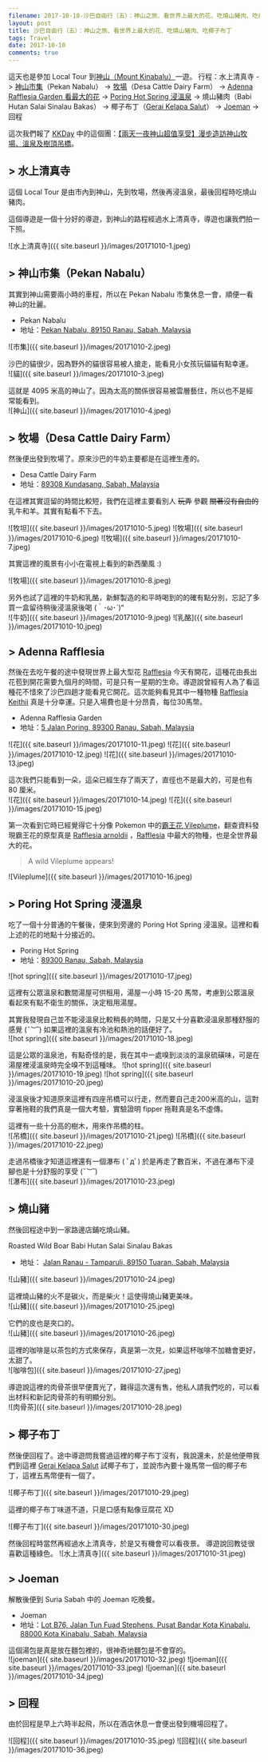 ```yaml
---
filename: 2017-10-10-沙巴自由行（五）：神山之旅、看世界上最大的花、吃燒山豬肉、吃椰子布丁.md
layout: post
title: 沙巴自由行（五）：神山之旅、看世界上最大的花、吃燒山豬肉、吃椰子布丁
tags: Travel
date: 2017-10-10
comments: true
---
```


這天也是參加 Local Tour 到[神山（Mount Kinabalu）](https://en.m.wikipedia.org/wiki/Mount_Kinabalu)一遊。 
行程：水上清真寺 -> [神山市集](https://www.google.com.hk/maps/place/Pekan+Nabalu,+89150+Ranau,+Sabah,+Malaysia/@6.0299369,116.4592218,15z/data=!4m2!3m1!1s0x323b9f98b0a31dc5:0x9a652289e7f151f1?sa=X&hl=en-hk)（Pekan Nabalu） -> [牧場](https://www.google.com.hk/maps/place/desa+dairy+farm/@6.0163256,116.5914956,13z/data=!4m2!3m1!1s0x0:0xe6eb49c35ff2519f?sa=X&hl=en-hk)（Desa Cattle Dairy Farm） -> [Adenna Rafflesia Garden 看最大的花](https://maps.google.com.hk/maps?client=safari&hl=en-hk&biw=551&bih=795&um=1&ie=UTF-8&fb=1&gl=hk&entry=s&sa=X&ftid=0x323bbe08e13833bf:0x5911868a676237cc&gmm=CgIgAQ%3D%3D) -> [Poring Hot Spring 浸溫泉](https://www.google.com.hk/maps/place//data=!4m2!3m1!1s0x323bbde27680ca83:0x6e1212d7f13696ea?sa=X&hl=en-hk) -> 燒山豬肉（Babi Hutan Salai Sinalau Bakas） -> 椰子布丁（[Gerai Kelapa Salut](https://foursquare.com/v/gerai-kelapa-salut/4ea8eda89a522efffb63ed1e)） -> [Joeman](https://www.google.com.hk/maps/place/Joeman+Bistro+%26+Cafe,+Lot+B76,+Jalan+Tun+Fuad+Stephens,+Pusat+Bandar+Kota+Kinabalu,+88000+Kota+Kinabalu,+Sabah,+Malaysia/@5.987565,116.0766099,17z/data=!4m2!3m1!1s0x323b69889cf0495f:0x219c421f94648bbb?hl=en-hk) -> 回程

這次我們報了 [KKDay](https://www.kkday.com/en) 中的這個團：[【兩天一夜神山超值享受】漫步造訪神山牧場、溫泉及樹頂吊橋](https://www.kkday.com/zh-hk/product/10262)。 

## > 水上清真寺

這個 Local Tour 是由市內到神山，先到牧場，然後再浸溫泉，最後回程時吃燒山豬肉。

這個導遊是一個十分好的導遊，到神山的路程經過水上清真寺，導遊也讓我們拍一下照。  

![水上清真寺]({{ site.baseurl }}/images/20171010-1.jpeg)

## > 神山市集（Pekan Nabalu）

其實到神山需要兩小時的車程，所以在 Pekan Nabalu 市集休息一會，順便一看神山的壯麗。

* Pekan Nabalu
* 地址：[Pekan Nabalu, 89150 Ranau, Sabah, Malaysia](https://www.google.com.hk/maps/place/Pekan+Nabalu,+89150+Ranau,+Sabah,+Malaysia/@6.0299369,116.4592218,15z/data=!4m2!3m1!1s0x323b9f98b0a31dc5:0x9a652289e7f151f1?sa=X&hl=en-hk)

![市集]({{ site.baseurl }}/images/20171010-2.jpeg)

沙巴的貓很少，因為野外的貓很容易被人搶走，能看見小女孩玩貓貓有點幸運。  
![貓]({{ site.baseurl }}/images/20171010-3.jpeg)

這就是 4095 米高的神山了。因為太高的關係很容易被雲層藝住，所以也不是經常能看到。  
![神山]({{ site.baseurl }}/images/20171010-4.jpeg)

## > 牧場（Desa Cattle Dairy Farm）

然後便出發到牧場了。原來沙巴的牛奶主要都是在這裡生產的。

* Desa Cattle Dairy Farm
* 地址：[89308 Kundasang, Sabah, Malaysia](https://www.google.com.hk/maps/place/desa+dairy+farm/@6.0163256,116.5914956,13z/data=!4m2!3m1!1s0x0:0xe6eb49c35ff2519f?sa=X&hl=en-hk)

在這裡其實逗留的時間比較短，我們在這裡主要看別人 ~~玩弄~~ 參觀 ~~關著沒有自由的~~ 乳牛和羊。其實有點看不下去。

![牧坦]({{ site.baseurl }}/images/20171010-5.jpeg)
![牧場]({{ site.baseurl }}/images/20171010-6.jpeg)
![牧場]({{ site.baseurl }}/images/20171010-7.jpeg)

其實這裡的風景有小小在電視上看到的新西蘭風 :)

![牧場]({{ site.baseurl }}/images/20171010-8.jpeg)

另外也試了這裡的牛奶和乳酪，新鮮製造的和平時喝到的的確有點分別，忘記了多買一盒留待稍後浸溫泉後喝  (｀･ω･´)“  
![牛奶]({{ site.baseurl }}/images/20171010-9.jpeg)
![乳酪]({{ site.baseurl }}/images/20171010-10.jpeg)

## > Adenna Rafflesia
然後在去吃午餐的途中發現世界上最大型花 [Rafflesia](https://en.m.wikipedia.org/wiki/Rafflesia) 今天有開花，這種花由長出花苞到開花需要九個月的時間，可是只有一星期的生命。導遊說曾經有人為了看這種花不惜來了沙巴四趟才能看見它開花。這次能夠看見其中一種物種 [Rafflesia Keithii](https://en.m.wikipedia.org/wiki/Rafflesia_keithii) 真是十分幸運。只是入場費也是十分昂貴，每位30馬幣。

* Adenna Rafflesia Garden
* 地址：[5 Jalan Poring, 89300 Ranau, Sabah, Malaysia](https://maps.google.com.hk/maps?client=safari&hl=en-hk&biw=551&bih=795&um=1&ie=UTF-8&fb=1&gl=hk&entry=s&sa=X&ftid=0x323bbe08e13833bf:0x5911868a676237cc&gmm=CgIgAQ%3D%3D)

![花]({{ site.baseurl }}/images/20171010-11.jpeg)
![花]({{ site.baseurl }}/images/20171010-12.jpeg)
![花]({{ site.baseurl }}/images/20171010-13.jpeg)

這次我們只能看到一朵，這朵已經生存了兩天了，直徑也不是最大的，可是也有 80 厘米。  
![花]({{ site.baseurl }}/images/20171010-14.jpeg)
![花]({{ site.baseurl }}/images/20171010-15.jpeg)

第一次看到它時已經覺得它十分像 Pokemon 中的[霸王花 Vileplume](https://is.gd/xCGsmT)，翻查資料發現霸王花的原型真是 [Rafflesia arnoldii](https://en.m.wikipedia.org/wiki/Rafflesia_arnoldii) ，[Rafflesia](https://en.m.wikipedia.org/wiki/Rafflesia) 中最大的物種，也是全世界最大的花。  

> A wild Vileplume appears!

![Vileplume]({{ site.baseurl }}/images/20171010-16.jpeg)

## > Poring Hot Spring 浸溫泉
吃了一個十分普通的午餐後，便來到旁邊的 Poring Hot Spring 浸溫泉。這裡和看上述的花的地點十分接近的。

* Poring Hot Spring
* 地址：[89300 Ranau, Sabah, Malaysia](https://www.google.com.hk/maps/place//data=!4m2!3m1!1s0x323bbde27680ca83:0x6e1212d7f13696ea?sa=X&hl=en-hk)

![hot spring]({{ site.baseurl }}/images/20171010-17.jpeg)

這裡有公眾溫泉和數間湯屋可供租用，湯屋一小時 15-20 馬幣，考慮到公眾溫泉看起來有點不衛生的關係，決定租用湯屋。  

其實我發現自己並不能浸溫泉比較稍長的時間，只是又十分喜歡浸溫泉那種舒服的感覺  (*˘︶˘*) 如果這裡的溫泉有冷池和熱池的話便好了。  
![hot spring]({{ site.baseurl }}/images/20171010-18.jpeg)

這是公眾的溫泉池，有點奇怪的是，我在其中一處嗅到淡淡的溫泉硫磺味，可是在湯屋裡浸溫泉時完全嗅不到這種味。
![hot spring]({{ site.baseurl }}/images/20171010-19.jpeg)
![hot spring]({{ site.baseurl }}/images/20171010-20.jpeg)

浸溫泉後才知道原來這裡有四座吊橋可以行走，然而要自己走200米高的山，這對穿著拖鞋的我們真是一個大考驗，實驗證明 fipper 拖鞋真是名不虛傳。

這裡有一些十分高的樹木，用來作吊橋的柱。  
![吊橋]({{ site.baseurl }}/images/20171010-21.jpeg)
![吊橋]({{ site.baseurl }}/images/20171010-22.jpeg)

走過吊橋後才知道這裡還有一個瀑布 ( ﾟдﾟ) 於是再走了數百米，不過在瀑布下浸腳也是十分舒服的享受 (*˘︶˘*)   
![瀑布]({{ site.baseurl }}/images/20171010-23.jpeg)

## > 燒山豬
然後回程途中到一家路邊店鋪吃燒山豬。

Roasted Wild Boar Babi Hutan Salai Sinalau Bakas
* 地址： [Jalan Ranau - Tamparuli, 89150 Tuaran, Sabah, Malaysia](https://goo.gl/maps/q6tJsem8Y562)

![山豬]({{ site.baseurl }}/images/20171010-24.jpeg)

這裡燒山豬的火不是碳火，而是柴火！這使得燒山豬更美味。  
![山豬]({{ site.baseurl }}/images/20171010-25.jpeg)

它們的皮也是夾口的。  
![山豬]({{ site.baseurl }}/images/20171010-26.jpeg)

這裡的咖啡是以茶包的方式來保存，真是第一次見，如果這杯咖啡不加糖會更好，太甜了。  
![咖啡包]({{ site.baseurl }}/images/20171010-27.jpeg)

導遊說這裡的肉骨茶很早便賣光了，難得這次還有售，他私人請我們吃的，可以看出材料和新記肉骨茶的有明顯分別。  
![肉骨茶]({{ site.baseurl }}/images/20171010-28.jpeg)

## > 椰子布丁
然後便回程了。途中導遊問我嘗過這裡的椰子布丁沒有，我說還未，於是他便帶我們到這裡 [Gerai Kelapa Salut](https://foursquare.com/v/gerai-kelapa-salut/4ea8eda89a522efffb63ed1e) 試椰子布丁，並說市內要十幾馬幣一個的椰子布丁，這裡五馬幣便有一個了。

![椰子布丁]({{ site.baseurl }}/images/20171010-29.jpeg)

這裡的椰子布丁味道不道，只是口感有點像豆腐花 XD

![椰子布丁]({{ site.baseurl }}/images/20171010-30.jpeg)

然後回程時當然再經過水上清真寺，於是又有機會可以看夜景。  導遊說回教徒很喜歡這種綠色。
![水上清真寺]({{ site.baseurl }}/images/20171010-31.jpeg)

## > Joeman
解散後便到 Suria Sabah 中的 Joeman 吃晚餐。

* Joeman
* 地址：[Lot B76, Jalan Tun Fuad Stephens, Pusat Bandar Kota Kinabalu, 88000 Kota Kinabalu, Sabah, Malaysia](https://www.google.com.hk/maps/place/Joeman+Bistro+%26+Cafe,+Lot+B76,+Jalan+Tun+Fuad+Stephens,+Pusat+Bandar+Kota+Kinabalu,+88000+Kota+Kinabalu,+Sabah,+Malaysia/@5.987565,116.0766099,17z/data=!4m2!3m1!1s0x323b69889cf0495f:0x219c421f94648bbb?hl=en-hk)

這個湯包是真是放在麵包裡的，很神奇地麵包是不會穿的。  
![joeman]({{ site.baseurl }}/images/20171010-32.jpeg)
![joeman]({{ site.baseurl }}/images/20171010-33.jpeg)
![joeman]({{ site.baseurl }}/images/20171010-34.jpeg)

## > 回程

由於回程是早上六時半起飛，所以在酒店休息一會便出發到機場回程了。

![回程]({{ site.baseurl }}/images/20171010-35.jpeg)
![回程]({{ site.baseurl }}/images/20171010-36.jpeg)
